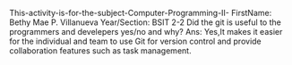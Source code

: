 This-activity-is-for-the-subject-Computer-Programming-II-
FirstName: Bethy Mae P. Villanueva
Year/Section: BSIT 2-2 
Did the git is useful to the programmers and develepers
yes/no and why? 
Ans:
Yes,It makes it easier for the individual and team to use Git for version control and provide collaboration features such as task management.
